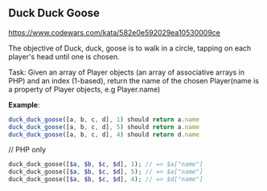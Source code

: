 ## Duck Duck Goose

https://www.codewars.com/kata/582e0e592029ea10530009ce

The objective of Duck, duck, goose is to walk in a circle, tapping on each player's head until one is chosen.

Task: Given an array of Player objects (an array of associative arrays in PHP) and an index (1-based), return the name of the chosen Player(name is a property of Player objects, e.g Player.name)

**Example**:

```js
duck_duck_goose([a, b, c, d], 1) should return a.name
duck_duck_goose([a, b, c, d], 5) should return a.name
duck_duck_goose([a, b, c, d], 4) should return d.name
```

// PHP only

```php
duck_duck_goose([$a, $b, $c, $d], 1); // => $a["name"]
duck_duck_goose([$a, $b, $c, $d], 5); // => $a["name"]
duck_duck_goose([$a, $b, $c, $d], 4); // => $d["name"]
```
